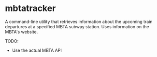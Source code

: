 # mbtatracker

A command-line utility that retrieves information about the upcoming train departures at a specified MBTA subway station.
Uses information on the MBTA's website.

TODO:
* Use the actual MBTA API
